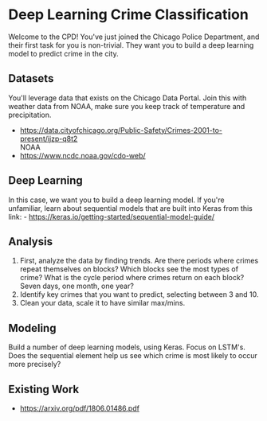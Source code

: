# Deep Learning Crime Classification
Welcome to the CPD! You've just joined the Chicago Police Department, and their first task for you is non-trivial. They want you to build a deep learning model to predict crime in the city.

## Datasets
You'll leverage data that exists on the Chicago Data Portal. Join this with weather data from NOAA, make sure you keep track of temperature and precipitation. 
- https://data.cityofchicago.org/Public-Safety/Crimes-2001-to-present/ijzp-q8t2  
 NOAA
 - https://www.ncdc.noaa.gov/cdo-web/ 

## Deep Learning
In this case, we want you to build a deep learning model. If you're unfamiliar, learn about sequential models that are built into Keras from this link:
    - https://keras.io/getting-started/sequential-model-guide/ 

## Analysis
1. First, analyze the data by finding trends. Are there periods where crimes repeat themselves on blocks? Which blocks see the most types of crime? What is the cycle period where crimes return on each block? Seven days, one month, one year?
2. Identify key crimes that you want to predict, selecting between 3 and 10. 
3. Clean your data, scale it to have similar max/mins. 

## Modeling
Build a number of deep learning models, using Keras. Focus on LSTM's. Does the sequential element help us see which crime is most likely to occur more precisely?

## Existing Work
- https://arxiv.org/pdf/1806.01486.pdf  
